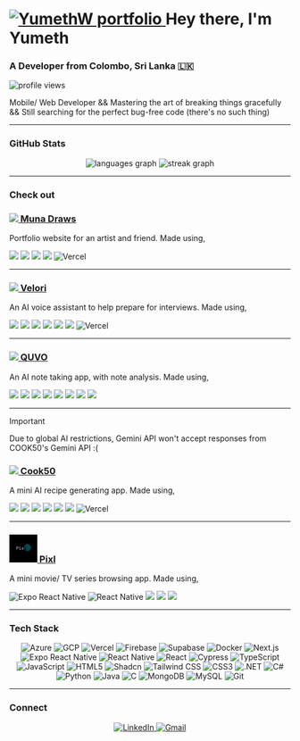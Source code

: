 <h1 align="left">
  <a href="https://yumethw.vercel.app/">
    <img src="https://yumethw.vercel.app/logo.svg" alt="YumethW portfolio" width="50" />
  </a>
  Hey there, I'm Yumeth
</h1>
<h3 align="left">A Developer from Colombo, Sri Lanka 🇱🇰</h3>

<p align="left">
  <img src="https://komarev.com/ghpvc/?username=YumethW&label=Profile%20views&color=ef233c&style=for-the-badge" alt="profile views" />
</p>

<p align="left">
  Mobile/ Web Developer && Mastering the art of breaking things gracefully && Still searching for the perfect bug-free code (there's no such thing)
</p>

---

### GitHub Stats

<div align="center">
  <img src="https://github-readme-stats.vercel.app/api/top-langs?username=YumethW&locale=en&hide_title=false&layout=compact&card_width=320&langs_count=6&theme=tokyonight&hide_border=false" height="170" alt="languages graph" />
  <img src="https://streak-stats.demolab.com?user=YumethW&locale=en&mode=daily&theme=tokyonight&hide_border=false&border_radius=5" height="170" alt="streak graph" />
</div>

---

### Check out

<div align="left">
  <h3>
    <a href="https://muna-draws.vercel.app/">
      <img src="https://ik.imagekit.io/gagnugj0fl/tr:h-100,w-100/Logo.svg" width="50" />
      Muna Draws
    </a>
  </h3>
  
  <p>Portfolio website for an artist and friend. Made using,</p>
  <img src="https://img.shields.io/badge/Next.js-black?logo=next.js&logoColor=white" />
  <img src="https://img.shields.io/badge/JavaScript-F7DF1E?logo=javascript&logoColor=000" />
  <img src="https://img.shields.io/badge/Tailwind%20CSS-%2338B2AC.svg?logo=tailwind-css&logoColor=white" />
  <img src="https://img.shields.io/badge/Supabase-3FCF8E?logo=supabase&logoColor=fff" />
  <img src="https://img.shields.io/badge/Vercel-000000?logo=Vercel&logoColor=FFFFFF" alt="Vercel" />
</div>

---

<div align="left">
  <h3>
    <a href="https://velori.vercel.app/">
      <img src="https://velori.vercel.app/logo.svg" width="50" />
      Velori
    </a>
  </h3>
  
  <p>An AI voice assistant to help prepare for interviews. Made using,</p>
  <img src="https://img.shields.io/badge/Next.js-black?logo=next.js&logoColor=white" />
  <img src="https://img.shields.io/badge/TypeScript-3178C6?logo=typescript&logoColor=fff" />
  <img src="https://img.shields.io/badge/shadcn%2Fui-000?logo=shadcnui&logoColor=fff" />
  <img src="https://img.shields.io/badge/Tailwind%20CSS-%2338B2AC.svg?logo=tailwind-css&logoColor=white" />
  <img src="https://img.shields.io/badge/Google%20Gemini-886FBF?logo=googlegemini&logoColor=fff" />
  <img src="https://img.shields.io/badge/Firebase-039BE5?logo=Firebase&logoColor=white" />
  <img src="https://img.shields.io/badge/Vercel-000000?logo=Vercel&logoColor=FFFFFF" alt="Vercel" />
</div>

---

<div align="left">
  <h3>
    <a href="https://quvo-h5f5gubxdkdhetgq.southeastasia-01.azurewebsites.net">
      <img src="https://quvo-h5f5gubxdkdhetgq.southeastasia-01.azurewebsites.net/_next/image?url=%2Flogo.png&w=128&q=75" width="50" />
      QUVO
    </a>
  </h3>

  <p>An AI note taking app, with note analysis. Made using,</p>
  <img src="https://img.shields.io/badge/Next.js-black?logo=next.js&logoColor=white" />
  <img src="https://img.shields.io/badge/TypeScript-3178C6?logo=typescript&logoColor=fff" />
  <img src="https://img.shields.io/badge/shadcn%2Fui-000?logo=shadcnui&logoColor=fff" />
  <img src="https://img.shields.io/badge/Tailwind%20CSS-%2338B2AC.svg?logo=tailwind-css&logoColor=white" />
  <img src="https://img.shields.io/badge/Google%20Gemini-886FBF?logo=googlegemini&logoColor=fff" />
  <img src="https://img.shields.io/badge/Supabase-3FCF8E?logo=supabase&logoColor=fff" />
  <img src="https://img.shields.io/badge/Docker-2496ED?logo=Docker&logoColor=FFFFFF" />
  <img src="https://custom-icon-badges.demolab.com/badge/Microsoft%20Azure-0089D6?logo=msazure&logoColor=white" />
</div>

---

> [!IMPORTANT]
> Due to global AI restrictions, Gemini API won't accept responses from COOK50's Gemini API :(

<div align="left">
  <h3>
    <a href="https://cook50-lac.vercel.app/">
      <img src="https://media.licdn.com/dms/image/v2/D4D2DAQFlXs14sNSHRw/profile-treasury-image-shrink_1280_1280/B4DZXX8EL2G8AQ-/0/1743084602909?e=1745391600&v=beta&t=EZbly0Y6_JVv_4B0rzBrDem_XY1Ady5baes5TH4W_V0" width="50" />
      Cook50
    </a>
  </h3>

  <p>A mini AI recipe generating app. Made using,</p>
  <img src="https://img.shields.io/badge/Next.js-black?logo=next.js&logoColor=white" />
  <img src="https://img.shields.io/badge/JavaScript-F7DF1E?logo=javascript&logoColor=000" />
  <img src="https://img.shields.io/badge/Tailwind%20CSS-%2338B2AC.svg?logo=tailwind-css&logoColor=white" />
  <img src="https://img.shields.io/badge/Google%20Gemini-886FBF?logo=googlegemini&logoColor=fff" />
  <img src="https://img.shields.io/badge/.NET-512BD4?logo=dotnet&logoColor=fff" />
  <img src="https://custom-icon-badges.demolab.com/badge/Microsoft%20Azure-0089D6?logo=msazure&logoColor=white" />
  <img src="https://img.shields.io/badge/Vercel-000000?logo=Vercel&logoColor=FFFFFF" alt="Vercel" />
</div>

---

<div align="left">
  <h3>
    <a href="https://github.com/YumethW/Pixl">
      <img src="https://raw.githubusercontent.com/YumethW/Pixl/b9fca652b926436f0ececfe9b42375fa03f0b48e/assets/images/Pixl-Dark.svg" width="50" />
      Pixl
    </a>
  </h3>

  <p>A mini movie/ TV series browsing app. Made using,</p>
  <img src="https://img.shields.io/badge/Expo-000020?&logo=expo&logoColor=fff" alt="Expo React Native" />
  <img src="https://img.shields.io/badge/React_Native-%2320232a.svg?&logo=react&logoColor=%2361DAFB" alt="React Native" />
  <img src="https://img.shields.io/badge/TypeScript-3178C6?logo=typescript&logoColor=fff" />
  <img src="https://img.shields.io/badge/Tailwind%20CSS-%2338B2AC.svg?logo=tailwind-css&logoColor=white" />
  <img src="https://img.shields.io/badge/Appwrite-FD366E?&logo=Appwrite&logoColor=FFFFFF" />
</div>

---

### Tech Stack

<div align="center">
  <img src="https://custom-icon-badges.demolab.com/badge/Microsoft%20Azure-0089D6?style=for-the-badge&logo=msazure&logoColor=white" alt="Azure" />
  <img src="https://img.shields.io/badge/GCP-4285F4?style=for-the-badge&logo=googlecloud&logoColor=white" alt="GCP" />
  <img src="https://img.shields.io/badge/Vercel-000000?style=for-the-badge&logo=Vercel&logoColor=FFFFFF" alt="Vercel" />
  <img src="https://img.shields.io/badge/Firebase-039BE5?style=for-the-badge&logo=Firebase&logoColor=white" alt="Firebase" />
  <img src="https://img.shields.io/badge/Supabase-3FCF8E?style=for-the-badge&logo=Supabase&logoColor=white" alt="Supabase" />
  <img src="https://img.shields.io/badge/Docker-2CA5E0?style=for-the-badge&ogo=docker&logoColor=white" alt="Docker" />
  <img src="https://img.shields.io/badge/next.js-000000?style=for-the-badge&logo=nextdotjs&logoColor=white" alt="Next.js" />
  <img src="https://img.shields.io/badge/Expo-000020?style=for-the-badge&logo=expo&logoColor=fff" alt="Expo React Native" />
  <img src="https://img.shields.io/badge/React_Native-%2320232a.svg?style=for-the-badge&logo=react&logoColor=%2361DAFB" alt="React Native" />
  <img src="https://img.shields.io/badge/React-20232A?style=for-the-badge&logo=react&logoColor=61DAFB" alt="React" />
  <img src="https://img.shields.io/badge/Cypress-222222?style=for-the-badge&logo=Cypress&logoColor=69D3A7" alt="Cypress" />
  <img src="https://img.shields.io/badge/TypeScript-007ACC?style=for-the-badge&logo=typescript&logoColor=white" alt="TypeScript" />
  <img src="https://img.shields.io/badge/JavaScript-F7DF1E?style=for-the-badge&logo=javascript&logoColor=black" alt="JavaScript" />
  <img src="https://img.shields.io/badge/HTML5-E34F26?style=for-the-badge&logo=html5&logoColor=white" alt="HTML5" />
  <img src="https://img.shields.io/badge/shadcn%2Fui-000?style=for-the-badge&logo=shadcnui&logoColor=fff" alt="Shadcn" />
  <img src="https://img.shields.io/badge/Tailwind%20CSS-06B6D4?style=for-the-badge&logo=tailwindcss&logoColor=white" alt="Tailwind CSS" />
  <img src="https://img.shields.io/badge/CSS3-1572B6?style=for-the-badge&logo=css3&logoColor=white" alt="CSS3" />
  <img src="https://img.shields.io/badge/.NET-512BD4?style=for-the-badge&logo=dotnet&logoColor=white" alt=".NET" />
  <img src="https://img.shields.io/badge/C%23-239120?style=for-the-badge&logo=csharp&logoColor=white" alt="C#" />
  <img src="https://img.shields.io/badge/Python-3776AB?style=for-the-badge&logo=python&logoColor=white" alt="Python" />
  <img src="https://img.shields.io/badge/Java-FF0000?style=for-the-badge&logo=openjdk&logoColor=white" alt="Java" />
  <img src="https://img.shields.io/badge/C-A8B9CC?style=for-the-badge&logo=c&logoColor=white" alt="C" />
  <img src="https://img.shields.io/badge/MongoDB-4EA94B?style=for-the-badge&logo=mongodb&logoColor=white" alt="MongoDB" />
  <img src="https://img.shields.io/badge/MySQL-005C84?style=for-the-badge&logo=mysql&logoColor=white" alt="MySQL" />
  <img src="https://img.shields.io/badge/Git-F05032?style=for-the-badge&logo=git&logoColor=white" alt="Git" />
</div>

---

### Connect

<div align="center">
  <a href="https://lk.linkedin.com/in/yumeth-weerasekera" target="_blank">
    <img src="https://img.shields.io/badge/LinkedIn-0077B5?style=for-the-badge&logo=linkedin&logoColor=white" alt="LinkedIn" />
  </a>
  <a href="mailto:yumethw@gmail.com">
    <img src="https://img.shields.io/badge/Gmail-D14836?style=for-the-badge&logo=gmail&logoColor=white" alt="Gmail" />
  </a>
</div>
